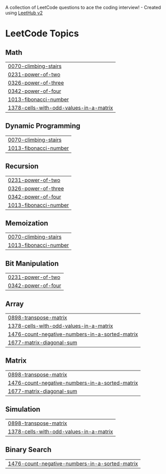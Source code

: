 A collection of LeetCode questions to ace the coding interview! - Created using [LeetHub v2](https://github.com/arunbhardwaj/LeetHub-2.0)
<!---LeetCode Topics Start-->
# LeetCode Topics
## Math
|  |
| ------- |
| [0070-climbing-stairs](https://github.com/annapareddykeerthireddy/leetcode/tree/master/0070-climbing-stairs) |
| [0231-power-of-two](https://github.com/annapareddykeerthireddy/leetcode/tree/master/0231-power-of-two) |
| [0326-power-of-three](https://github.com/annapareddykeerthireddy/leetcode/tree/master/0326-power-of-three) |
| [0342-power-of-four](https://github.com/annapareddykeerthireddy/leetcode/tree/master/0342-power-of-four) |
| [1013-fibonacci-number](https://github.com/annapareddykeerthireddy/leetcode/tree/master/1013-fibonacci-number) |
| [1378-cells-with-odd-values-in-a-matrix](https://github.com/annapareddykeerthireddy/leetcode/tree/master/1378-cells-with-odd-values-in-a-matrix) |
## Dynamic Programming
|  |
| ------- |
| [0070-climbing-stairs](https://github.com/annapareddykeerthireddy/leetcode/tree/master/0070-climbing-stairs) |
| [1013-fibonacci-number](https://github.com/annapareddykeerthireddy/leetcode/tree/master/1013-fibonacci-number) |
## Recursion
|  |
| ------- |
| [0231-power-of-two](https://github.com/annapareddykeerthireddy/leetcode/tree/master/0231-power-of-two) |
| [0326-power-of-three](https://github.com/annapareddykeerthireddy/leetcode/tree/master/0326-power-of-three) |
| [0342-power-of-four](https://github.com/annapareddykeerthireddy/leetcode/tree/master/0342-power-of-four) |
| [1013-fibonacci-number](https://github.com/annapareddykeerthireddy/leetcode/tree/master/1013-fibonacci-number) |
## Memoization
|  |
| ------- |
| [0070-climbing-stairs](https://github.com/annapareddykeerthireddy/leetcode/tree/master/0070-climbing-stairs) |
| [1013-fibonacci-number](https://github.com/annapareddykeerthireddy/leetcode/tree/master/1013-fibonacci-number) |
## Bit Manipulation
|  |
| ------- |
| [0231-power-of-two](https://github.com/annapareddykeerthireddy/leetcode/tree/master/0231-power-of-two) |
| [0342-power-of-four](https://github.com/annapareddykeerthireddy/leetcode/tree/master/0342-power-of-four) |
## Array
|  |
| ------- |
| [0898-transpose-matrix](https://github.com/annapareddykeerthireddy/leetcode/tree/master/0898-transpose-matrix) |
| [1378-cells-with-odd-values-in-a-matrix](https://github.com/annapareddykeerthireddy/leetcode/tree/master/1378-cells-with-odd-values-in-a-matrix) |
| [1476-count-negative-numbers-in-a-sorted-matrix](https://github.com/annapareddykeerthireddy/leetcode/tree/master/1476-count-negative-numbers-in-a-sorted-matrix) |
| [1677-matrix-diagonal-sum](https://github.com/annapareddykeerthireddy/leetcode/tree/master/1677-matrix-diagonal-sum) |
## Matrix
|  |
| ------- |
| [0898-transpose-matrix](https://github.com/annapareddykeerthireddy/leetcode/tree/master/0898-transpose-matrix) |
| [1476-count-negative-numbers-in-a-sorted-matrix](https://github.com/annapareddykeerthireddy/leetcode/tree/master/1476-count-negative-numbers-in-a-sorted-matrix) |
| [1677-matrix-diagonal-sum](https://github.com/annapareddykeerthireddy/leetcode/tree/master/1677-matrix-diagonal-sum) |
## Simulation
|  |
| ------- |
| [0898-transpose-matrix](https://github.com/annapareddykeerthireddy/leetcode/tree/master/0898-transpose-matrix) |
| [1378-cells-with-odd-values-in-a-matrix](https://github.com/annapareddykeerthireddy/leetcode/tree/master/1378-cells-with-odd-values-in-a-matrix) |
## Binary Search
|  |
| ------- |
| [1476-count-negative-numbers-in-a-sorted-matrix](https://github.com/annapareddykeerthireddy/leetcode/tree/master/1476-count-negative-numbers-in-a-sorted-matrix) |
<!---LeetCode Topics End-->